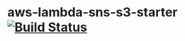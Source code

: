 # aws-lambda-sns-s3-starter [![Build Status](https://travis-ci.org/gradygcooper/aws-lambda-sns-s3-starter.svg?branch=master)](https://travis-ci.org/gradygcooper/aws-lambda-sns-s3-starter)